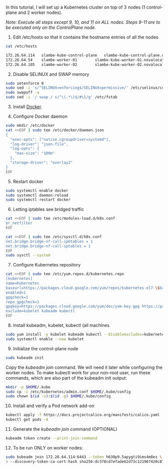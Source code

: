 In this tutorial, I will set up a Kubernetes cluster on top of 3 nodes (1 control-plane and 2 worker nodes).

*Note: Execute all steps except 9, 10, and 11 on ALL nodes. Steps 9-11 are to be executed only on the ControlPlane node.*

1. Edit /etc/hosts so that it contains the hostname entries of all the nodes
```bash
cat /etc/hosts

172.26.64.114	slambe-kube-control-plane	slambe-kube-control-plane.novalocal	server-node	snode
172.26.64.54	slambe-worker-01		slambe-kube-worker-01.novalocal		worker-node-1	w1
172.26.64.105	slambe-worker-02		slambe-kube-worker-02.novalocal		worker-node-2	w2
```

2. Disable SELINUX and SWAP memory
```bash
sudo setenforce 0
sudo sed -i 's/^SELINUX=enforcing$/SELINUX=permissive/' /etc/selinux/config
sudo swapoff -a
sudo sed -i '/ swap / s/^\(.*\)$/#\1/g' /etc/fstab
```

3. Install [Docker](https://gitlab.com/saurabhlambe/scripts/-/blob/master/install_docker_centos.sh).

4. Configure Docker daemon
```bash
sudo mkdir /etc/docker
cat <<EOF | sudo tee /etc/docker/daemon.json
{
  "exec-opts": ["native.cgroupdriver=systemd"],
  "log-driver": "json-file",
  "log-opts": {
    "max-size": "100m"
  },
  "storage-driver": "overlay2"
}
EOF
```

5. Restart docker
```bash
sudo systemctl enable docker
sudo systemctl daemon-reload
sudo systemctl restart docker
```

6. Letting iptables see bridged traffic
```bash
cat <<EOF | sudo tee /etc/modules-load.d/k8s.conf
br_netfilter
EOF

cat <<EOF | sudo tee /etc/sysctl.d/k8s.conf
net.bridge.bridge-nf-call-ip6tables = 1
net.bridge.bridge-nf-call-iptables = 1
EOF
sudo sysctl --system
```

7. Configure Kubernetes repository
```bash
cat <<EOF | sudo tee /etc/yum.repos.d/kubernetes.repo
[kubernetes]
name=Kubernetes
baseurl=https://packages.cloud.google.com/yum/repos/kubernetes-el7-\$basearch
enabled=1
gpgcheck=1
repo_gpgcheck=1
gpgkey=https://packages.cloud.google.com/yum/doc/yum-key.gpg https://packages.cloud.google.com/yum/doc/rpm-package-key.gpg
exclude=kubelet kubeadm kubectl
EOF
```

8. Install kubeadm, kubelet, kubectl (all machines
```bash
sudo yum install -y kubelet kubeadm kubectl --disableexcludes=kubernetes
sudo systemctl enable --now kubelet
```

9. Initialize the control-plane node
```bash
sudo kubeadm init
```
Copy the _kubeadm join_ command. We will need it later while configuring the worker nodes.
To make kubectl work for your non-root user, run these commands, which are also part of the kubeadm init output:
```bash
mkdir -p $HOME/.kube
sudo cp -i /etc/kubernetes/admin.conf $HOME/.kube/config
sudo chown $(id -u):$(id -g) $HOME/.kube/config
```

10. Install and verify a Pod network add-on
```bash
kubectl apply -f https://docs.projectcalico.org/manifests/calico.yaml
kubectl get pods -A
```

11. Generate the _kubeadm join_ command (OPTIONAL)
```bash
kubeadm token create --print-join-command
```

12. To be run ONLY on worker nodes:
```bash
sudo kubeadm join 172.26.64.114:6443 --token h630p9.5apygti9ims4m8ez \
> --discovery-token-ca-cert-hash sha256:dc378cd7efade62d73c121967420c87c8da705899ad4b02b773cdb50f6ddb724
```
